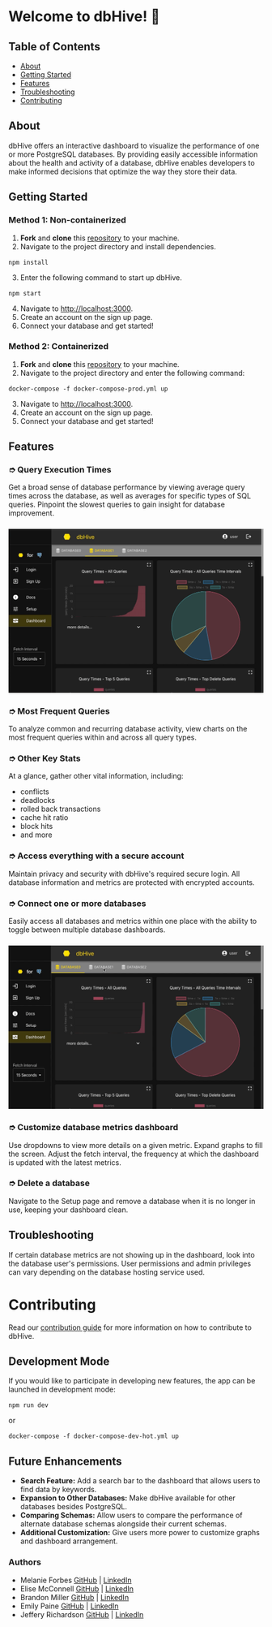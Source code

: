 # Welcome to dbHive! 🐝

## Table of Contents
- [About](#about)
- [Getting Started](#getting-started)
- [Features](#features)
- [Troubleshooting](#troubleshooting)
- [Contributing](#contributing)

## About
dbHive offers an interactive dashboard to visualize the performance of one or more PostgreSQL databases. By providing easily accessible information about the health and activity of a database, dbHive enables developers to make informed decisions that optimize the way they store their data.

## Getting Started
### Method 1: Non-containerized
1. **Fork** and **clone** this [repository](https://github.com/oslabs-beta/dbhive) to your machine.
2. Navigate to the project directory and install dependencies.
```
npm install
```
3. Enter the following command to start up dbHive. 
```
npm start
```
4. Navigate to [http://localhost:3000](http://localhost:3000/).
5. Create an account on the sign up page.
6. Connect your database and get started!

### Method 2: Containerized
1. **Fork** and **clone** this [repository](https://github.com/oslabs-beta/dbhive) to your machine.
2. Navigate to the project directory and enter the following command:
```
docker-compose -f docker-compose-prod.yml up
```
3. Navigate to [http://localhost:3000](http://localhost:3000/).
4. Create an account on the sign up page.
5. Connect your database and get started!

## Features

### ➮ Query Execution Times
Get a broad sense of database performance by viewing average query times across the database, as well as averages for specific types of SQL queries. Pinpoint the slowest queries to gain insight for database improvement.
###
![Dashboard showing database metrics](client/assets/db-metrics.gif)

### ➮ Most Frequent Queries
To analyze common and recurring database activity, view charts on the most frequent queries within and across all query types.

### ➮ Other Key Stats
At a glance, gather other vital information, including:
- conflicts
- deadlocks
- rolled back transactions
- cache hit ratio
- block hits
- and more

### ➮ Access everything with a secure account
Maintain privacy and security with dbHive's required secure login. All database information and metrics are protected with encrypted accounts.

### ➮ Connect one or more databases
Easily access all databases and metrics within one place with the ability to toggle between multiple database dashboards.
###
![Toggle between database dashboards](client/assets/toggle-dbs.gif)

### ➮ Customize database metrics dashboard
Use dropdowns to view more details on a given metric. Expand graphs to fill the screen. Adjust the fetch interval, the frequency at which the dashboard is updated with the latest metrics.

### ➮ Delete a database
Navigate to the Setup page and remove a database when it is no longer in use, keeping your dashboard clean.

## Troubleshooting
If certain database metrics are not showing up in the dashboard, look into the database user's permissions. User permissions and admin privileges can vary depending on the database hosting service used.

# Contributing

Read our [contribution guide](https://github.com/oslabs-beta/dbhive/blob/main/CONTRIBUTING.md) for more information on how to contribute to dbHive.

## Development Mode
If you would like to participate in developing new features, the app can be launched in development mode:
``` 
npm run dev
```
or
```
docker-compose -f docker-compose-dev-hot.yml up
```

## Future Enhancements
- **Search Feature:** Add a search bar to the dashboard that allows users to find data by keywords.
- **Expansion to Other Databases:** Make dbHive available for other databases besides PostgreSQL.
- **Comparing Schemas:** Allow users to compare the performance of alternate database schemas alongside their current schemas.
- **Additional Customization:** Give users more power to customize graphs and dashboard arrangement.

### Authors
- Melanie Forbes [GitHub](https://github.com/mforbz12) | [LinkedIn](https://www.linkedin.com/in/melanie-forbes-/)
- Elise McConnell [GitHub](https://github.com/enmcco) | [LinkedIn](https://www.linkedin.com/in/elisemcconnell/)
- Brandon Miller [GitHub](https://github.com/bmiller1881) | [LinkedIn](https://www.linkedin.com/in/brandon-j-miller/)
- Emily Paine [GitHub](https://github.com/erpaine) | [LinkedIn](https://www.linkedin.com/in/emily-paine1/)
- Jeffery Richardson [GitHub](https://github.com/jrichardson-rn) | [LinkedIn](https://www.linkedin.com/in/jeffery-richardson-ii-2ba819100/)
